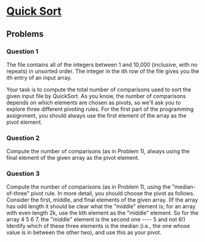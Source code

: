 # [Quick Sort](http://en.wikipedia.org/wiki/Quicksort)

## Problems
### Question 1
The file contains all of the integers between 1 and 10,000 (inclusive, with no repeats) in unsorted order. The integer
in the ith row of the file gives you the ith entry of an input array.

Your task is to compute the total number of comparisons used to sort the given input file by QuickSort. As you know, the
number of comparisons depends on which elements are chosen as pivots, so we'll ask you to explore three different
pivoting rules.
For the first part of the programming assignment, you should always use the first element of the array as the pivot
element. 

### Question 2
Compute the number of comparisons (as in Problem 1), always using the final element of the given array as the pivot
element.

### Question 3
Compute the number of comparisons (as in Problem 1), using the "median-of-three" pivot rule. In more detail, you should
choose the pivot as follows. Consider the first, middle, and final elements of the given array. (If the array has odd
length it should be clear what the "middle" element is; for an array with even length 2k, use the kth element as the
"middle" element. So for the array 4 5 6 7, the "middle" element is the second one ---- 5 and not 6!) Identify which of
these three elements is the median (i.e., the one whose value is in between the other two), and use this as your pivot.